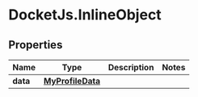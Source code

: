 # DocketJs.InlineObject

## Properties

Name | Type | Description | Notes
------------ | ------------- | ------------- | -------------
**data** | [**MyProfileData**](MyProfileData.md) |  | 


